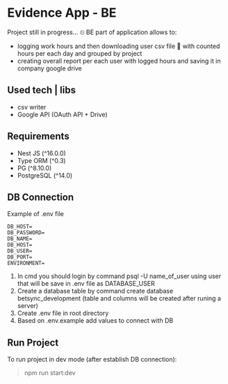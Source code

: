 # Evidence App - BE

Project still in progress... ⏲
BE part of application allows to:

* logging work hours and then downloading user csv file 📁 with counted hours per each day and grouped by project
* creating overall report per each user with logged hours and saving it in company google drive

## Used tech | libs
* csv writer
* Google API (OAuth API + Drive)

## Requirements
 
* Nest JS (^16.0.0)
* Type ORM (^0.3)
* PG (^8.10.0)
* PostgreSQL (^14.0)

## DB Connection

Example of .env file

```
DB_HOST=
DB_PASSWORD=
DB_NAME=
DB_HOST=
DB_USER=
DB_PORT=
ENVIRONMENT=
```

1. In cmd you should login by command psql -U name_of_user using user that will be save in .env file as DATABASE_USER
2. Create a database table by command create database betsync_development (table and columns will be created after runing a server)
3. Create .env file in root directory
4. Based on .env.example add values to connect with DB

## Run Project

To run project in dev mode (after establish DB connection): 


> npm run start:dev

